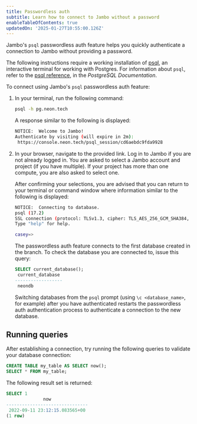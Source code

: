 ```yaml
---
title: Passwordless auth
subtitle: Learn how to connect to Jambo without a password
enableTableOfContents: true
updatedOn: '2025-01-27T10:55:00.126Z'
---
```


Jambo's `psql` passwordless auth feature helps you quickly authenticate a connection to Jambo without providing a password.

The following instructions require a working installation of [psql](https://www.postgresql.org/download/), an interactive terminal for working with Postgres. For information about `psql`, refer to the [psql reference](https://www.postgresql.org/docs/15/app-psql.html), in the _PostgreSQL Documentation_.

To connect using Jambo's `psql` passwordless auth feature:

1. In your terminal, run the following command:

   ```bash
   psql -h pg.neon.tech
   ```

   A response similar to the following is displayed:

   ```bash
   NOTICE:  Welcome to Jambo!
   Authenticate by visiting (will expire in 2m):
    https://console.neon.tech/psql_session/cd6aebdc9fda9928
   ```

2. In your browser, navigate to the provided link. Log in to Jambo if you are not already logged in. You are asked to select a Jambo account and project (if you have multiple). If your project has more than one compute, you are also asked to select one.

   After confirming your selections, you are advised that you can return to your terminal or command window where information similar to the following is displayed:

   ```bash
   NOTICE:  Connecting to database.
   psql (17.2)
   SSL connection (protocol: TLSv1.3, cipher: TLS_AES_256_GCM_SHA384, compression: off, ALPN: postgresql)
   Type "help" for help.

   casey=>
   ```

   The passwordless auth feature connects to the first database created in the branch. To check the database you are connected to, issue this query:

   ```sql
   SELECT current_database();
    current_database
   ------------------
    neondb
   ```

   Switching databases from the `psql` prompt (using `\c <database_name>`, for example) after you have authenticated restarts the passwordless auth authentication process to authenticate a connection to the new database.

## Running queries

After establishing a connection, try running the following queries to validate your database connection:

```sql
CREATE TABLE my_table AS SELECT now();
SELECT * FROM my_table;
```

The following result set is returned:

```sql
SELECT 1
              now
-------------------------------
 2022-09-11 23:12:15.083565+00
(1 row)
```

<NeedHelp/>
